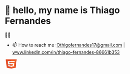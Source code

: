 # 👋 hello, my name is Thiago Fernandes 
👨‍💻 
- 📫 How to reach me :Othigofernandes17@gmail.com | www.linkedin.com/in/thiago-fernandes-86661b353

  


<img align="center" alt="Thiago-HTML" height="30" width="40" src="https://raw.githubusercontent.com/devicons/devicon/master/icons/html5/html5-original.svg">
